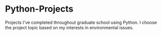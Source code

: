 # Python-Projects
Projects I've completed throughout graduate school using Python. I choose the project topic based on my interests in environmental issues.
